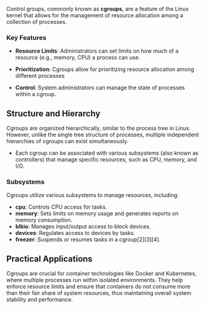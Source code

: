Control groups, commonly known as **cgroups**, are a feature of the Linux kernel that allows for the management of resource allocation among a collection of processes.


### Key Features
- **Resource Limits**: Administrators can set limits on how much of a resource (e.g., memory, CPU) a process can use.
  
- **Prioritization**: Cgroups allow for prioritizing resource allocation among different processes
- **Control**: System administrators can manage the state of processes within a cgroup.

## Structure and Hierarchy

Cgroups are organized hierarchically, similar to the process tree in Linux. However, unlike the single tree structure of processes, multiple independent hierarchies of cgroups can exist simultaneously. 
- Each cgroup can be associated with various subsystems (also known as controllers) that manage specific resources, such as CPU, memory, and I/O.

### Subsystems
Cgroups utilize various subsystems to manage resources, including:

- **cpu**: Controls CPU access for tasks.
- **memory**: Sets limits on memory usage and generates reports on memory consumption.
- **blkio**: Manages input/output access to block devices.
- **devices**: Regulates access to devices by tasks.
- **freezer**: Suspends or resumes tasks in a cgroup[2][3][4].

## Practical Applications
Cgroups are crucial for container technologies like Docker and Kubernetes, where multiple processes run within isolated environments. They help enforce resource limits and ensure that containers do not consume more than their fair share of system resources, thus maintaining overall system stability and performance.


